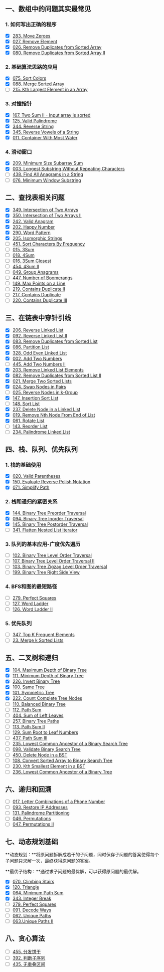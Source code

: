 ## 一、数组中的问题其实最常见

### 1. 如何写出正确的程序

- [x] [283. Move Zeroes](https://leetcode-cn.com/problems/move-zeroes/)
- [x] [027. Remove Element](https://leetcode-cn.com/problems/remove-element/)
- [x] [026. Remove Duplicates from Sorted Array](https://leetcode-cn.com/problems/remove-duplicates-from-sorted-array/)
- [x] [080. Remove Duplicates from Sorted Array II](https://leetcode-cn.com/problems/remove-duplicates-from-sorted-array-ii/)

### 2. 基础算法思路的应用

- [x] [075. Sort Colors](https://leetcode-cn.com/problems/sort-colors/) 
- [x] [088. Merge Sorted Array](https://leetcode-cn.com/problems/merge-sorted-array/)
- [ ] [215. Kth Largest Element in an Array](https://leetcode-cn.com/problems/kth-largest-element-in-an-array/) 

### 3. 对撞指针

- [x] [167. Two Sum II - Input array is sorted](https://leetcode-cn.com/problems/two-sum-ii-input-array-is-sorted/)
- [x] [125. Valid Palindrome](https://leetcode-cn.com/problems/valid-palindrome/)
- [x] [344. Reverse String](https://leetcode-cn.com/problems/reverse-string/)
- [x] [345. Reverse Vowels of a String](https://leetcode-cn.com/problems/reverse-vowels-of-a-string/)
- [x] [011. Container With Most Water](https://leetcode-cn.com/problems/container-with-most-water/)

### 4. 滑动窗口

- [x] [209. Minimum Size Subarray Sum](https://leetcode-cn.com/problems/minimum-size-subarray-sum/)
- [x] [003. Longest Substring Without Repeating Characters](https://leetcode-cn.com/problems/longest-substring-without-repeating-characters/)
- [ ] [438. Find All Anagrams in a String](https://leetcode-cn.com/problems/find-all-anagrams-in-a-string/)
- [ ] [076. Minimum Window Substring](https://leetcode-cn.com/problems/minimum-window-substring/)

## 二、查找表相关问题

- [x] [349. Intersection of Two Arrays](https://leetcode-cn.com/problems/intersection-of-two-arrays/)
- [x] [350. Intersection of Two Arrays II](https://leetcode-cn.com/problems/intersection-of-two-arrays-ii/)
- [x] [242. Valid Anagram](https://leetcode-cn.com/problems/valid-anagram/)
- [x] [202. Happy Number](https://leetcode-cn.com/problems/happy-number/)
- [x] [290. Word Pattern](https://leetcode-cn.com/problems/word-pattern/)
- [x] [205. Isomorphic Strings](https://leetcode-cn.com/problems/isomorphic-strings/)
- [ ] [451. Sort Characters By Frequency](https://leetcode-cn.com/problems/sort-characters-by-frequency/)
- [ ] [015. 3Sum](https://leetcode-cn.com/problems/3sum/)
- [ ] [018. 4Sum]()
- [ ] [016. 3Sum Closest](<https://leetcode-cn.com/problems/3sum-closest/>)
- [ ] [454. 4Sum II](<https://leetcode-cn.com/problems/4sum-ii/>)
- [ ] [049. Group Anagrams](<https://leetcode-cn.com/problems/group-anagrams/>)
- [ ] [447. Number of Boomerangs](<https://leetcode-cn.com/problems/number-of-boomerangs/>)
- [ ] [149. Max Points on a Line](<https://leetcode-cn.com/problems/max-points-on-a-line/>)
- [ ] [219. Contains Duplicate II](<https://leetcode-cn.com/problems/contains-duplicate-ii/>)
- [ ] [217. Contains Duplicate](<https://leetcode-cn.com/problems/contains-duplicate/>)
- [ ] [220. Contains Duplicate III](<https://leetcode-cn.com/problems/contains-duplicate-iii/>)

## 三、在链表中穿针引线

- [x] [206. Reverse Linked List](https://leetcode-cn.com/problems/reverse-linked-list/)
- [x] [092. Reverse Linked List II](https://leetcode-cn.com/problems/reverse-linked-list-ii/)
- [x] [083. Remove Duplicates from Sorted List](https://leetcode-cn.com/problems/remove-duplicates-from-sorted-list/)
- [x] [086. Partition List](https://leetcode-cn.com/problems/partition-list/)
- [x] [328. Odd Even Linked List](https://leetcode-cn.com/problems/odd-even-linked-list/)
- [x] [002. Add Two Numbers](https://leetcode-cn.com/problems/add-two-numbers/)
- [ ] [445. Add Two Numbers II](https://leetcode-cn.com/problems/add-two-numbers-ii/)
- [x] [203. Remove Linked List Elements](https://leetcode-cn.com/problems/remove-linked-list-elements/)
- [x] [082. Remove Duplicates from Sorted List II](https://leetcode-cn.com/problems/remove-duplicates-from-sorted-list-ii/)
- [x] [021. Merge Two Sorted Lists](https://leetcode-cn.com/problems/merge-two-sorted-lists/)
- [x] [024. Swap Nodes in Pairs](https://leetcode-cn.com/problems/swap-nodes-in-pairs/)
- [ ] [025. Reverse Nodes in k-Group](https://leetcode-cn.com/problems/reverse-nodes-in-k-group/)
- [x] [147. Insertion Sort List](https://leetcode-cn.com/problems/insertion-sort-list/)
- [ ] [148. Sort List](https://leetcode-cn.com/problems/sort-list/)
- [x] [237. Delete Node in a Linked List](https://leetcode-cn.com/problems/delete-node-in-a-linked-list/) 
- [x] [019. Remove Nth Node From End of List](https://leetcode-cn.com/problems/remove-nth-node-from-end-of-list/)
- [x] [061. Rotate List](https://leetcode-cn.com/problems/rotate-list/)
- [ ] [143. Reorder List](https://leetcode-cn.com/problems/reorder-list/)
- [ ] [234. Palindrome Linked List](https://leetcode-cn.com/problems/palindrome-linked-list/)

## 四、栈、队列、优先队列

### 1. 栈的基础使用

* [x] [020. Valid Parentheses](<https://leetcode-cn.com/problems/valid-parentheses/>)
* [x] [150. Evaluate Reverse Polish Notation](<https://leetcode-cn.com/problems/evaluate-reverse-polish-notation/>)
* [x] [071. Simplify Path](<https://leetcode-cn.com/problems/simplify-path/>)

### 2. 栈和递归的紧密关系

- [x] [144. Binary Tree Preorder Traversal](<https://leetcode-cn.com/problems/binary-tree-preorder-traversal/>)
- [x] [094. Binary Tree Inorder Traversal](<https://leetcode-cn.com/problems/binary-tree-inorder-traversal/>)
- [x] [145. Binary Tree Postorder Traversal](<https://leetcode-cn.com/problems/binary-tree-postorder-traversal/>)
- [ ] [341. Flatten Nested List Iterator](<https://leetcode-cn.com/problems/flatten-nested-list-iterator/>)

### 3. 队列的基本应用-广度优先遍历

- [ ] [102. Binary Tree Level Order Traversal](<https://leetcode-cn.com/problems/binary-tree-level-order-traversal/>)
- [ ] [107. Binary Tree Level Order Traversal II](<https://leetcode-cn.com/problems/binary-tree-level-order-traversal-ii/>)
- [ ] [103. Binary Tree Zigzag Level Order Traversal](<https://leetcode-cn.com/problems/binary-tree-zigzag-level-order-traversal/>)
- [ ] [199. Binary Tree Right Side View](<https://leetcode-cn.com/problems/binary-tree-right-side-view/>)

### 4. BFS和图的最短路径

- [ ] [279. Perfect Squares](<https://leetcode-cn.com/problems/perfect-squares/>)
- [ ] [127. Word Ladder](<https://leetcode-cn.com/problems/word-ladder/>)
- [ ] [126. Word Ladder II](<https://leetcode-cn.com/problems/word-ladder-ii/>)

### 5. 优先队列

* [ ] [347. Top K Frequent Elements](<https://leetcode-cn.com/problems/top-k-frequent-elements/>)
* [ ] [23. Merge k Sorted Lists](<https://leetcode-cn.com/problems/merge-k-sorted-lists/>)

## 五、二叉树和递归

* [x] [104. Maximum Depth of Binary Tree](https://leetcode-cn.com/problems/maximum-depth-of-binary-tree)
* [x] [111. Minimum Depth of Binary Tree](https://leetcode-cn.com/problems/minimum-depth-of-binary-tree)
* [x] [226. Invert Binary Tree](https://leetcode-cn.com/problems/invert-binary-tree)
* [x] [100. Same Tree](https://leetcode-cn.com/problems/same-tree)
* [x] [101. Symmetric Tree](https://leetcode-cn.com/problems/symmetric-tree)
* [x] [222. Count Complete Tree Nodes](https://leetcode-cn.com/problems/count-complete-tree-nodes)
* [ ] [110. Balanced Binary Tree](https://leetcode-cn.com/problems/balanced-binary-tree)
* [ ] [112. Path Sum](https://leetcode-cn.com/problems/path-sum)
* [ ] [404. Sum of Left Leaves](https://leetcode-cn.com/problems/sum-of-left-leaves)
* [ ] [257. Binary Tree Paths](https://leetcode-cn.com/problems/binary-tree-paths)
* [ ] [113. Path Sum II](https://leetcode-cn.com/problems/path-sum-ii)
* [ ] [129. Sum Root to Leaf Numbers](https://leetcode-cn.com/problems/sum-root-to-leaf-numbers)
* [ ] [437. Path Sum III](https://leetcode-cn.com/problems/path-sum-iii)
* [ ] [235. Lowest Common Ancestor of a Binary Search Tree](https://leetcode-cn.com/problems/lowest-common-ancestor-of-a-binary-search-tree)
* [ ] [098. Validate Binary Search Tree](https://leetcode-cn.com/problems/validate-binary-search-tree)
* [ ] [450. Delete Node in a BST](https://leetcode-cn.com/problems/delete-node-in-a-bst)
* [ ] [108. Convert Sorted Array to Binary Search Tree](https://leetcode-cn.com/problems/convert-sorted-array-to-binary-search-tree)
* [ ] [230. Kth Smallest Element in a BST](https://leetcode-cn.com/problems/kth-smallest-element-in-a-bst)
* [ ] [236. Lowest Common Ancestor of a Binary Tree](https://leetcode-cn.com/problems/lowest-common-ancestor-of-a-binary-tree)

## 六、递归和回溯

- [ ] [017. Letter Combinations of a Phone Number](https://leetcode-cn.com/problems/letter-combinations-of-a-phone-number)
- [ ] [093. Restore IP Addresses](https://leetcode-cn.com/problems/restore-ip-addresses)
- [ ] [131. Palindrome Partitioning](https://leetcode-cn.com/problems/palindrome-partitioning)
- [ ] [046. Permutations](https://leetcode-cn.com/problems/permutations)
- [ ] [047. Permutations II](https://leetcode-cn.com/problems/permutations-ii)

## 七、动态规划基础

**动态规划：**将原问题拆解成若干的子问题，同时保存子问题的答案使得每个子问题只求解一次，最终获得原问题的答案。

**最优子结构：**通过求子问题的最优解，可以获得原问题的最优解。

- [x] [070. Climbing Stairs](https://leetcode-cn.com/problems/climbing-stairs)
- [x] [120. Triangle](https://leetcode-cn.com/problems/triangle)
- [x] [064. Minimum Path Sum](https://leetcode-cn.com/problems/minimum-path-sum)
- [x] [343. Integer Break](https://leetcode-cn.com/problems/integer-break)
- [ ] [279. Perfect Squares](https://leetcode-cn.com/problems/perfect-squares)
- [ ] [091. Decode Ways](https://leetcode-cn.com/problems/decode-ways)
- [ ] [062. Unique Paths](https://leetcode-cn.com/problems/unique-paths)
- [ ] [063.Unique Paths II](https://leetcode-cn.com/problems/unique-paths-ii)

## 八、贪心算法

- [ ] [455. 分发饼干](https://leetcode-cn.com/problems/assign-cookies)
- [ ] [392. 判断子序列](https://leetcode-cn.com/problems/is-subsequence)
- [ ] [435. 无重叠区间](https://leetcode-cn.com/problems/non-overlapping-intervals)